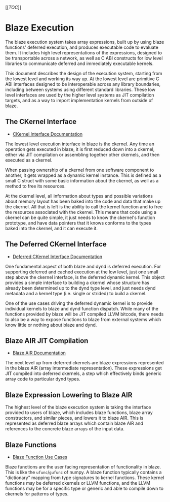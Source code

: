 [[_TOC_]]

Blaze Execution
===============

The blaze execution system takes array expressions, built up by
using blaze functions' deferred execution, and produces executable
code to evaluate them. It includes high level representations of the
expressions, designed to be transportable across a network, as well
as C ABI constructs for low level libraries to communicate
deferred and immediately executable kernels.

This document describes the design of the execution system, starting
from the lowest level and working its way up. At the lowest level
are primitive C ABI interfaces designed to be interoperable across
any library boundaries, including between systems using different
standard libraries. These low level interfaces are used by the
higher level systems as JIT compilation targets, and as a way to
import implementation kernels from outside of blaze.

The CKernel Interface
---------------------

 * [CKernel Interface Documentation](ckernel-interface.md)

The lowest level execution interface in blaze is the ckernel.
Any time an operation gets executed in blaze, it is first reduced
down into a ckernel, either via JIT compilation or assembling together
other ckernels, and then executed as a ckernel.

When passing ownership of a ckernel from one software component
to another, it gets wrapped as a dynamic kernel instance. This
is defined as a small C struct with some basic information about
the ckernel, as well as a method to free its resources.

At the ckernel level, all information about types and possible variations
about memory layout has been baked into the code and data that make
up the ckernel. All that is left is the ability to call the kernel function
and to free the resources associated with the ckernel. This means that
code using a ckernel can be quite simple, it just needs to know the ckernel's
function prototype, and have data pointers that it knows conforms to the
types baked into the ckernel, and it can execute it.

The Deferred CKernel Interface
------------------------------

 * [Deferred CKernel Interface Documentation](deferred-ckernel-interface.md)

One fundamental aspect of both blaze and dynd is deferred execution.
For supporting deferred and cached execution at the low level, just one
small step above the ckernel interface, is the deferred dynamic kernel.
This object provides a simple interface to building a ckernel whose
structure has already been determined up to the dynd type level, and
just needs dynd metadata and a kernel type (i.e. single or strided) to
build a ckernel.

One of the use cases driving the deferred dynamic kernel is to provide
individual kernels to blaze and dynd function dispatch. While many of
the functions provided by blaze will be JIT compiled LLVM bitcode, there
needs to also be a way to expose functions to blaze from external systems
which know little or nothing about blaze and dynd.

Blaze AIR JIT Compilation
-------------------------

 * [Blaze AIR Documentation](blaze-air.md)

The next level up from deferred ckernels are blaze expressions represented
in the blaze AIR (array intermediate representation). These expressions
get JIT compiled into deferred ckernels, a step which effectively binds
generic array code to particular dynd types.

Blaze Expression Lowering to Blaze AIR
--------------------------------------

The highest level of the blaze execution system is taking the interface
provided to users of blaze, which includes blaze functions, blaze array
constructors, and similar pieces, and lowers it to blaze AIR. This is
represented as deferred blaze arrays which contain blaze AIR and references
to the concrete blaze arrays of the input data.

Blaze Functions
---------------

 * [Blaze Function Use Cases](blazefunc-usecases.md)

Blaze functions are the user facing representation of functionality
in blaze. This is like the `ufunc`/`gufunc` of numpy. A blaze function
typically contains a "dictionary" mapping from type signatures to
kernel functions. These kernel functions may be deferred ckernels or
LLVM functions, and the LLVM functions may be for a specific type or
generic and able to compile down to ckernels for patterns of types.
